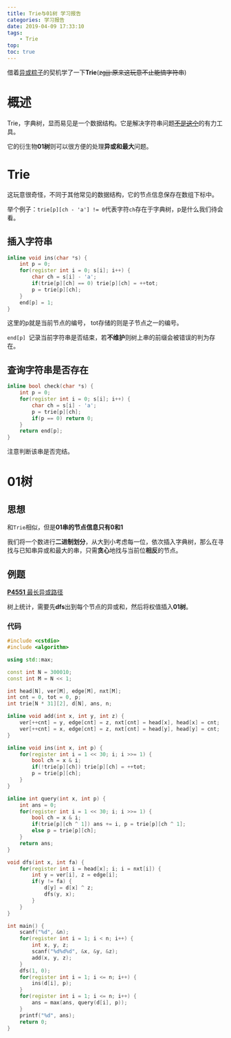 ```yaml
---
title: Trie与01树 学习报告
categories: 学习报告
date: 2019-04-09 17:33:10
tags: 
    - Trie
top:
toc: true
---
```


借着[异或粽子](<http://hboj.icu/problem/1064>)的契机学了一下**Trie**(~~zgjjj:原来这玩意不止能搞字符串~~)

<!--more-->

# 概述

Trie，字典树，显而易见是一个数据结构。它是解决字符串问题~~[不是这个](<http://hboj.icu/problem/1065>)~~的有力工具。

它的衍生物**01树**则可以很方便的处理**异或和最大**问题。

# Trie

这玩意很奇怪，不同于其他常见的数据结构，它的节点信息保存在数组下标中。

举个例子：`trie[p][ch - 'a'] != 0`代表字符`ch`存在于字典树，p是什么我们待会看。

## 插入字符串

```cpp
inline void ins(char *s) {
    int p = 0;
    for(register int i = 0; s[i]; i++) {
        char ch = s[i] - 'a';
        if(trie[p][ch] == 0) trie[p][ch] = ++tot;
        p = trie[p][ch];
    }
    end[p] = 1;
} 
```

这里的p就是当前节点的编号， tot存储的则是子节点之一的编号。

`end[p] `记录当前字符串是否结束，若**不维护**则树上串的前缀会被错误的判为存在。

## 查询字符串是否存在

```c++
inline bool check(char *s) {
    int p = 0;
    for(register int i = 0; s[i]; i++) {
        char ch = s[i] - 'a';
        p = trie[p][ch];
        if(p == 0) return 0;
    }
    return end[p];
}
```

注意判断该串是否完结。

# 01树

## 思想

和`Trie`相似，但是**01串的节点信息只有0和1**

我们将一个数进行**二进制划分**，从大到小考虑每一位，依次插入字典树，那么在寻找与已知串异或和最大的串，只需**贪心**地找与当前位**相反**的节点。

## 例题

[**P4551** 最长异或路径](https://www.luogu.org/problemnew/show/P4551)

树上统计，需要先**dfs**出到每个节点的异或和，然后将权值插入**01树**。

### 代码

```c++
#include <cstdio>
#include <algorithm>

using std::max;

const int N = 300010;
const int M = N << 1;

int head[N], ver[M], edge[M], nxt[M];
int cnt = 0, tot = 0, p;
int trie[N * 31][2], d[N], ans, n;

inline void add(int x, int y, int z) {
    ver[++cnt] = y, edge[cnt] = z, nxt[cnt] = head[x], head[x] = cnt;
    ver[++cnt] = x, edge[cnt] = z, nxt[cnt] = head[y], head[y] = cnt;
}

inline void ins(int x, int p) {
    for(register int i = 1 << 30; i; i >>= 1) {
        bool ch = x & i;
        if(!trie[p][ch]) trie[p][ch] = ++tot;
        p = trie[p][ch];
    }
}

inline int query(int x, int p) {
    int ans = 0;
    for(register int i = 1 << 30; i; i >>= 1) {
        bool ch = x & i;
        if(trie[p][ch ^ 1]) ans += i, p = trie[p][ch ^ 1];
        else p = trie[p][ch];
    }
    return ans;
}

void dfs(int x, int fa) {
    for(register int i = head[x]; i; i = nxt[i]) {
        int y = ver[i], z = edge[i];
        if(y != fa) {
            d[y] = d[x] ^ z;
            dfs(y, x);
        }
    }
}

int main() {
    scanf("%d", &n);
    for(register int i = 1; i < n; i++) {
        int x, y, z;
        scanf("%d%d%d", &x, &y, &z);
        add(x, y, z);
    }
    dfs(1, 0);
    for(register int i = 1; i <= n; i++) {
        ins(d[i], p);
    }
    for(register int i = 1; i <= n; i++) {
        ans = max(ans, query(d[i], p));
    }
    printf("%d", ans);
    return 0;
}
```



